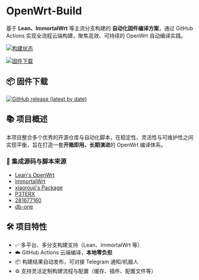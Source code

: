 # OpenWrt-Build

基于 **Lean、ImmortalWrt** 等主流分支构建的 **自动化固件编译方案**，通过 GitHub Actions 实现全流程云端构建，聚焦高效、可持续的 OpenWrt 自动编译实践。

[![构建状态](https://img.shields.io/github/actions/workflow/status/xcz-ns/OpenWrt-Build/build.yml?label=构建状态&style=for-the-badge&logo=github-actions)](https://github.com/xcz-ns/OpenWrt-Build/actions)

[![固件下载](https://img.shields.io/github/v/release/xcz-ns/OpenWrt-Build?style=for-the-badge&label=固件下载&logo=github)](https://github.com/xcz-ns/OpenWrt-Build/releases)

## 📦 固件下载

[![GitHub release (latest by date)](https://img.shields.io/github/v/release/xcz-ns/OpenWrt-Build?style=for-the-badge&label=固件更新下载)](https://github.com/xcz-ns/OpenWrt-Build/releases)

## 📚 项目概述

本项目整合多个优秀的开源仓库与自动化脚本，在稳定性、灵活性与可维护性之间实现平衡，旨在打造一套**开箱即用、长期演进**的 OpenWrt 编译体系。

### 🔧 集成源码与脚本来源

- [Lean's OpenWrt](https://github.com/coolsnowwolf/lede)
- [ImmortalWrt](https://github.com/immortalwrt/immortalwrt)
- [xiaorouji's Package](https://github.com/xiaorouji/openwrt-passwall)
- [P3TERX](https://github.com/P3TERX/Actions-OpenWrt)
- [281677160](https://github.com/281677160/openwrt-package)
- [db-one](https://github.com/db-one/OpenWrt-AutoBuild)

## 🛠 项目特性

- ✅ 多平台、多分支构建支持（Lean、ImmortalWrt 等）
- ☁️ GitHub Actions 云端编译，**本地零负担**
- 📦 构建结果自动发布，可对接 Telegram 通知/机器人
- ⚙️ 支持灵活定制构建流程与配置（缓存、插件、配置文件等）

